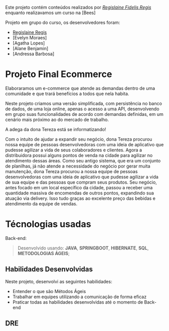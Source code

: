 Este projeto contém conteúdos realizados por _[Regislaine Fidelis Regis](https://www.linkedin.com/in/regislaine-regis/)_ enquanto realizavamos um curso na [Bees]

Projeto em grupo do curso, os desenvolvedores foram:

* [Regislaine Regis](https://github.com/RegislaineRegis)
* [Evelyn Moraes]
* [Agatha Lopes]
* [Alane Benjamin]
* [Andressa Barbosa]
# Projeto Final Ecommerce
Elaboraramos um e-commerce que atende as demandas dentro de uma comunidade e que trará benefícios a todos que nela habita.

Neste projeto criamos uma versão simplificada, com persistência no banco de dados, de uma loja online, apenas o acesso a uma API,
desenvolvendo em grupo suas funcionalidades de acordo com demandas definidas, em um cenário mais próximo ao do 
mercado de trabalho. 

A adega da dona Tereza está se informatizando! 

Com o intuito de ajudar a expandir seu negócio, dona Tereza procurou nossa equipe de pessoas desenvolvedoras com uma ideia de aplicativo que pudesse agilizar a vida de seus colaboradores e clientes. Agora a distribuidora possui alguns pontos de venda na cidade para agilizar no atendimento dessas áreas. Como seu antigo sistema, que era um conjunto de planilhas, já não atende a necessidade do negócio por gerar muita manutenção, dona Tereza procurou a nossa equipe de pessoas desenvolvedoras com uma ideia de aplicativo que pudesse agilizar a vida de sua equipe e das pessoas que compram seus produtos. Seu negócio, antes focado em um local específico da cidade, passou a receber uma quantidade massiva de encomendas de outros pontos, expandindo sua atuação via delivery. Isso tudo graças ao excelente preço das bebidas e atendimento da equipe de vendas.

# **Técnologias usadas**

Back-end:
> Desenvolvido usando: **JAVA**, **SPRINGBOOT**, **HIBERNATE**, **SQL**, **METODOLOGIAS ÁGEIS**;

## Habilidades Desenvolvidas

Neste projeto, desenvolvi as seguintes habilidades:

- Entender o que são Métodos Ágeis
- Trabalhar em equipes utilizando a comunicação de forma eficaz
- Praticar todas as habilidades desenvolvidas até o momento de Back-end

## DRE



